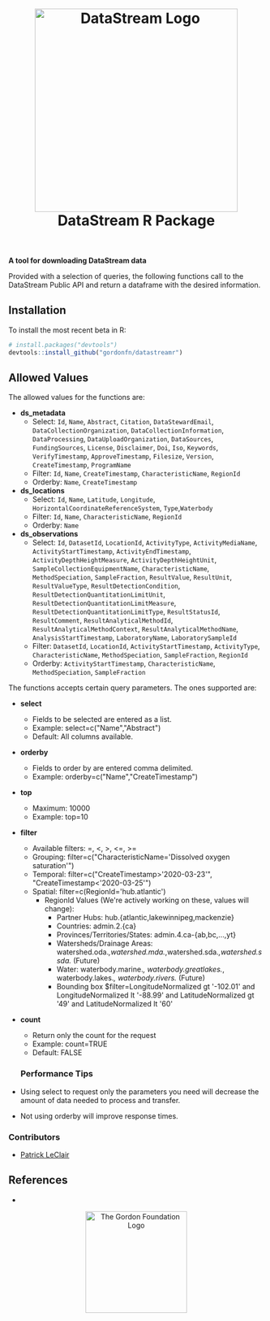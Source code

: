 <h1 align="center">
  <img src="https://raw.githubusercontent.com/gordonfn/datastreamr/master/docs/images/datastream.svg" alt="DataStream Logo" width="400">
  <br/>
  DataStream R Package
  <br/>
  <br/>
</h1>

**A tool for downloading DataStream data**

Provided with a selection of queries, the following functions call to the DataStream Public API and return a dataframe with the desired information. 

## Installation
To install the most recent beta in R:

```R
# install.packages("devtools")
devtools::install_github("gordonfn/datastreamr")
```

## Allowed Values
The allowed values for the functions are:

- **ds_metadata**
  - Select: `Id`, `Name`, `Abstract`, `Citation`, `DataStewardEmail`, `DataCollectionOrganization`, `DataCollectionInformation`, `DataProcessing`, `DataUploadOrganization`, `DataSources`, `FundingSources`, `License`, `Disclaimer`, `Doi`, `Iso`, `Keywords`, `VerifyTimestamp`, `ApproveTimestamp`, `Filesize`, `Version`, `CreateTimestamp`, `ProgramName`
  - Filter: `Id`, `Name`, `CreateTimestamp`, `CharacteristicName`, `RegionId`
  - Orderby: `Name`, `CreateTimestamp`
- **ds_locations**
  - Select: `Id`, `Name`, `Latitude`, `Longitude`, `HorizontalCoordinateReferenceSystem`,   `Type`,`Waterbody`
  - Filter: `Id`, `Name`, `CharacteristicName`, `RegionId`
  - Orderby: `Name`
- **ds_observations**
  - Select: `Id`, `DatasetId`, `LocationId`, `ActivityType`, `ActivityMediaName`, `ActivityStartTimestamp`, `ActivityEndTimestamp`, `ActivityDepthHeightMeasure`, `ActivityDepthHeightUnit`, `SampleCollectionEquipmentName`, `CharacteristicName`, `MethodSpeciation`, `SampleFraction`, `ResultValue`, `ResultUnit`, `ResultValueType`, `ResultDetectionCondition`, `ResultDetectionQuantitationLimitUnit`, `ResultDetectionQuantitationLimitMeasure`, `ResultDetectionQuantitationLimitType`, `ResultStatusId`, `ResultComment`, `ResultAnalyticalMethodId`, `ResultAnalyticalMethodContext`, `ResultAnalyticalMethodName`, `AnalysisStartTimestamp`, `LaboratoryName`, `LaboratorySampleId`
  - Filter: `DatasetId`, `LocationId`, `ActivityStartTimestamp`, `ActivityType`, `CharacteristicName`, `MethodSpeciation`, `SampleFraction`, `RegionId`
  - Orderby: `ActivityStartTimestamp`, `CharacteristicName`, `MethodSpeciation`, `SampleFraction`

The functions accepts certain query parameters. The ones supported are:
- **select**
  - Fields to be selected are entered as a list.
  - Example: select=c("Name","Abstract")
  - Default: All columns available.
- **orderby**
  - Fields to order by are entered comma delimited.
  - Example: orderby=c("Name","CreateTimestamp")
- **top**
  - Maximum: 10000
  - Example: top=10
- **filter**
  - Available filters: =, <, >, <=, >=
  - Grouping: filter=c("CharacteristicName='Dissolved oxygen saturation'")
  - Temporal: filter=c("CreateTimestamp>'2020-03-23'", "CreateTimestamp<'2020-03-25'")
  - Spatial: filter=c(RegionId='hub.atlantic')
      - RegionId Values (We're actively working on these, values will change):
        - Partner Hubs: hub.{atlantic,lakewinnipeg,mackenzie}
        - Countries: admin.2.{ca}
        - Provinces/Territories/States: admin.4.ca-{ab,bc,...,yt}
        - Watersheds/Drainage Areas: watershed.oda.*,watershed.mda.*,watershed.sda.*,watershed.ssda.* (Future)
        - Water: waterbody.marine.*, waterbody.greatlakes.*, waterbody.lakes.*, waterbody.rivers.* (Future)
        - Bounding box $filter=LongitudeNormalized gt '-102.01' and LongitudeNormalized lt '-88.99' and LatitudeNormalized gt '49' and LatitudeNormalized lt '60'
- **count**
  - Return only the count for the request
  - Example: count=TRUE
  - Default: FALSE
  
  ### Performance Tips
- Using select to request only the parameters you need will decrease the amount of data needed to process and transfer.
- Not using orderby will improve response times.

### Contributors
- [Patrick LeClair](https://github.com/patrickleclair-GORDONFN)

## References
- 

<div align="center">
  <a href="http://gordonfoundation.ca"><img src="https://raw.githubusercontent.com/gordonfn/datastreamr/master/docs/images/the-gordon-foundation.svg" alt="The Gordon Foundation Logo" width="200"></a>
</div>
